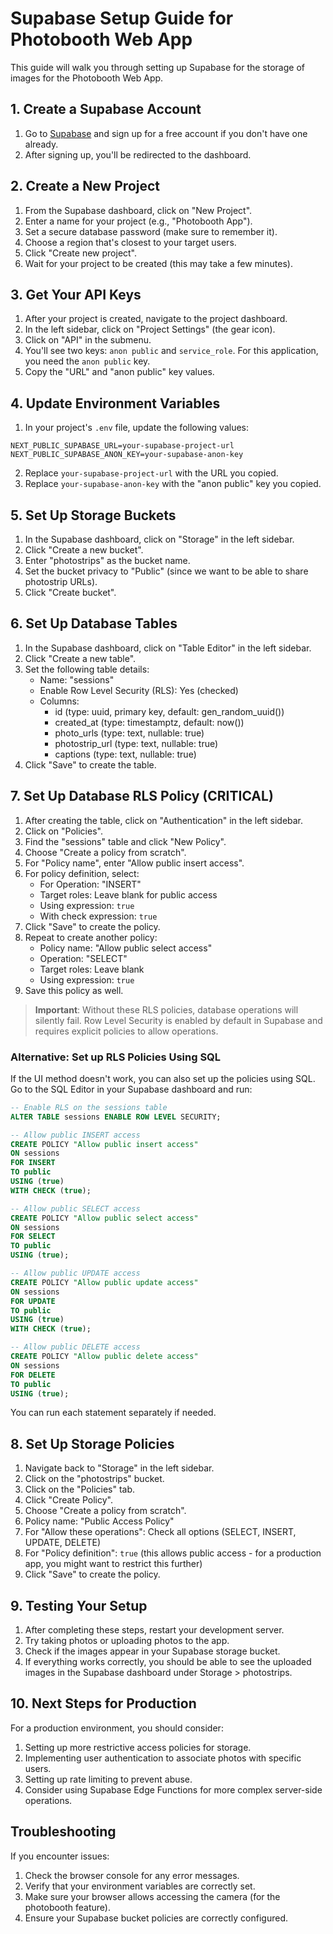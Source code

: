 # Supabase Setup Guide for Photobooth Web App

This guide will walk you through setting up Supabase for the storage of images for the Photobooth Web App.

## 1. Create a Supabase Account

1. Go to [Supabase](https://supabase.com/) and sign up for a free account if you don't have one already.
2. After signing up, you'll be redirected to the dashboard.

## 2. Create a New Project

1. From the Supabase dashboard, click on "New Project".
2. Enter a name for your project (e.g., "Photobooth App").
3. Set a secure database password (make sure to remember it).
4. Choose a region that's closest to your target users.
5. Click "Create new project".
6. Wait for your project to be created (this may take a few minutes).

## 3. Get Your API Keys

1. After your project is created, navigate to the project dashboard.
2. In the left sidebar, click on "Project Settings" (the gear icon).
3. Click on "API" in the submenu.
4. You'll see two keys: `anon public` and `service_role`. For this application, you need the `anon public` key.
5. Copy the "URL" and "anon public" key values.

## 4. Update Environment Variables

1. In your project's `.env` file, update the following values:

```
NEXT_PUBLIC_SUPABASE_URL=your-supabase-project-url
NEXT_PUBLIC_SUPABASE_ANON_KEY=your-supabase-anon-key
```

2. Replace `your-supabase-project-url` with the URL you copied.
3. Replace `your-supabase-anon-key` with the "anon public" key you copied.

## 5. Set Up Storage Buckets

1. In the Supabase dashboard, click on "Storage" in the left sidebar.
2. Click "Create a new bucket".
3. Enter "photostrips" as the bucket name.
4. Set the bucket privacy to "Public" (since we want to be able to share photostrip URLs).
5. Click "Create bucket".

## 6. Set Up Database Tables

1. In the Supabase dashboard, click on "Table Editor" in the left sidebar.
2. Click "Create a new table".
3. Set the following table details:
   - Name: "sessions"
   - Enable Row Level Security (RLS): Yes (checked)
   - Columns:
     - id (type: uuid, primary key, default: gen_random_uuid())
     - created_at (type: timestamptz, default: now())
     - photo_urls (type: text, nullable: true)
     - photostrip_url (type: text, nullable: true)
     - captions (type: text, nullable: true)
4. Click "Save" to create the table.

## 7. Set Up Database RLS Policy (CRITICAL)

1. After creating the table, click on "Authentication" in the left sidebar.
2. Click on "Policies".
3. Find the "sessions" table and click "New Policy".
4. Choose "Create a policy from scratch".
5. For "Policy name", enter "Allow public insert access".
6. For policy definition, select:
   - For Operation: "INSERT"
   - Target roles: Leave blank for public access
   - Using expression: `true`
   - With check expression: `true`
7. Click "Save" to create the policy.
8. Repeat to create another policy:
   - Policy name: "Allow public select access"
   - Operation: "SELECT"
   - Target roles: Leave blank
   - Using expression: `true`
9. Save this policy as well.

> **Important**: Without these RLS policies, database operations will silently fail. Row Level Security is enabled by default in Supabase and requires explicit policies to allow operations.

### Alternative: Set up RLS Policies Using SQL

If the UI method doesn't work, you can also set up the policies using SQL. Go to the SQL Editor in your Supabase dashboard and run:

```sql
-- Enable RLS on the sessions table
ALTER TABLE sessions ENABLE ROW LEVEL SECURITY;

-- Allow public INSERT access
CREATE POLICY "Allow public insert access"
ON sessions
FOR INSERT
TO public
USING (true)
WITH CHECK (true);

-- Allow public SELECT access
CREATE POLICY "Allow public select access"
ON sessions
FOR SELECT
TO public
USING (true);

-- Allow public UPDATE access
CREATE POLICY "Allow public update access"
ON sessions
FOR UPDATE
TO public
USING (true)
WITH CHECK (true);

-- Allow public DELETE access
CREATE POLICY "Allow public delete access"
ON sessions
FOR DELETE
TO public
USING (true);
```

You can run each statement separately if needed.

## 8. Set Up Storage Policies

1. Navigate back to "Storage" in the left sidebar.
2. Click on the "photostrips" bucket.
3. Click on the "Policies" tab.
4. Click "Create Policy".
5. Choose "Create a policy from scratch".
6. Policy name: "Public Access Policy"
7. For "Allow these operations": Check all options (SELECT, INSERT, UPDATE, DELETE)
8. For "Policy definition": `true` (this allows public access - for a production app, you might want to restrict this further)
9. Click "Save" to create the policy.

## 9. Testing Your Setup

1. After completing these steps, restart your development server.
2. Try taking photos or uploading photos to the app.
3. Check if the images appear in your Supabase storage bucket.
4. If everything works correctly, you should be able to see the uploaded images in the Supabase dashboard under Storage > photostrips.

## 10. Next Steps for Production

For a production environment, you should consider:

1. Setting up more restrictive access policies for storage.
2. Implementing user authentication to associate photos with specific users.
3. Setting up rate limiting to prevent abuse.
4. Consider using Supabase Edge Functions for more complex server-side operations.

## Troubleshooting

If you encounter issues:

1. Check the browser console for any error messages.
2. Verify that your environment variables are correctly set.
3. Make sure your browser allows accessing the camera (for the photobooth feature).
4. Ensure your Supabase bucket policies are correctly configured.
